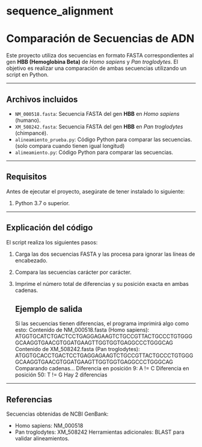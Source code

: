 # sequence_alignment
# Comparación de Secuencias de ADN
Este proyecto utiliza dos secuencias en formato FASTA correspondientes al gen **HBB (Hemoglobina Beta)** de *Homo sapiens* y *Pan troglodytes*. El objetivo es realizar una comparación de ambas secuencias utilizando un script en Python.

---

## Archivos incluidos

- `NM_000518.fasta`: Secuencia FASTA del gen **HBB** en *Homo sapiens* (humano).
- `XM_508242.fasta`: Secuencia FASTA del gen **HBB** en *Pan troglodytes* (chimpancé).
- `alineamiento_prueba.py`: Código Python para comparar las secuencias. (solo compara cuando tienen igual longitud)
- `alimeamiento.py`: Código Python para comparar las secuencias.


---

## Requisitos

Antes de ejecutar el proyecto, asegúrate de tener instalado lo siguiente:

1. Python 3.7 o superior.

---

## Explicación del código

El script realiza los siguientes pasos:
1. Carga las dos secuencias FASTA y las procesa para ignorar las líneas de encabezado.
2. Compara las secuencias carácter por carácter.
3. Imprime el número total de diferencias y su posición exacta en ambas cadenas.

    ## Ejemplo de salida
   Si las secuencias tienen diferencias, el programa imprimirá algo como esto:
   Contenido de NM_000518.fasta (Homo sapiens):
   ATGGTGCATCTGACTCCTGAGGAGAAGTCTGCCGTTACTGCCCTGTGGGGCAAGGTGAACGTGGATGAAGTTGGTGGTGAGGCCCTGGGCAG
   Contenido de XM_508242.fasta (Pan troglodytes):
   ATGGTGCACCTGACTCCTGAGGAGAAGTCTGCCGTTACTGCCCTGTGGGGCAAGGTGAACGTGGATGAAGTTGGTGGTGAGGCCCTGGGCAG
   Comparando cadenas...
   Diferencia en posición 9: A != C
   Diferencia en posición 50: T != G
   Hay 2 diferencias
   
---

## Referencias
Secuencias obtenidas de NCBI GenBank:
- Homo sapiens: NM_000518
- Pan troglodytes: XM_508242
Herramientas adicionales:
BLAST para validar alineamientos.

